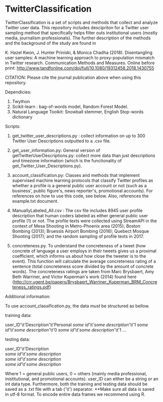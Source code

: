 # TwitterClassification

TwitterClassification is a set of scripts and methods that collect and analyze Twitter user data. This repository includes descipriton for a Twitter user sampling method that specifically helps filter outs institutional users (mostly media, journalism professionals). 
The further description of the methods and the background of the study are found in

K. Hazel Kwon, J. Hunter Priniski, & Monica Chadha (2018). Disentangling user samples: A machine learning approach to proxy-population mismatch in Twitter research. Communication Methods and Measures. Online before print:  http://www.tandfonline.com/doi/full/10.1080/19312458.2018.1430755 

CITATION: Please cite the journal publication above when using this repository.


Dependicies:
1. Twython 
2. Scikit-learn : bag-of-words model, Random Forest Model.
3. Natural Language Toolkit: Snowball stemmer, English Stop-words dictionary


Scripts:

1. get_twitter_user_descriptions.py : collect information on up to 300 Twitter User Descriptions outputted to a .csv file.

2. get_user_information.py: General version of getTwitterUserDescriptions.py: collect more data than just descriptions and timezone information (which is the functionality of get_Twitter_User_Descriptions.py). 

3. account_classification.py: Classes and methods that implement supervised machine learning protocols that classify Twitter profiles as whether a profile is a general public user account or not (such as a business', public figure's, news reporter's, promotional accounts). For references on how to use this code, see below.  Also, references the example.txt document.   
                          
4. ManuallyLabeled_All.csv : The csv file includes 8945 user profile description that human coders labeled as either general public user profile (1) or not. The profile texts were collected using StreamAPI in the context of Mesa Shooting in Metro-Phoenix area (2015); Boston Bombing (2013); Bruessls Airport Bombing (2016); Quebect Mosque Shooting (2017); and the random sampling of profile texts in 2017. 

5.  concreteness.py. To understand the concreteness of a tweet (how concrete of language a user employs in their tweets gives us  a proximal coefficient, which informs us about how close the tweeter is to the event).  This function will calculate the average concreteness rating of a sentence (total concreteness score divided by the amount of concrete words). The concreteness ratings are taken from Marc Brysbaert, Amy Beth Warriner, and  Victor Kuperman's work (2014) found here (http://crr.ugent.be/papers/Brysbaert_Warriner_Kuperman_BRM_Concreteness_ratings.pdf)

Additional information:

To use account_classification.py, the data *must* be structured as bellow.

training data:

user_ID'\t'Description'\t'Personal
*some id*'\t'*some description*'\t'1
*some id*'\t'*some description*'\t'0
*some id*'\t'*some description*'\t'1
  ...
  
testing data:

user_ID'\t'Description         
*some id*'\t'*some description*   
*some id*'\t'*some description*   
*some id*'\t'*some description*  
  
Where 1 = general public users, 0 = others (mainly media professional, inistitutional, and promotional accounts).  user_ID can either be a string or an int data type. Furthermore, both the training and testing data should be saved as a .txt file with a tab ('\t') separator. 
**Make sure all data is saved in utf-8 format. To encode entire data frames we recommend using R. 
 


  
  
